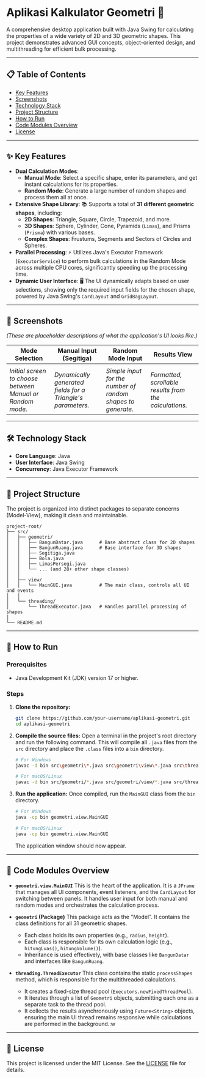 # Aplikasi Kalkulator Geometri 📐

  

A comprehensive desktop application built with Java Swing for calculating the properties of a wide variety of 2D and 3D geometric shapes. This project demonstrates advanced GUI concepts, object-oriented design, and multithreading for efficient bulk processing.

-----

## 📋 Table of Contents

  * [Key Features](https://www.google.com/search?q=%23-key-features)
  * [Screenshots](https://www.google.com/search?q=%23-screenshots)
  * [Technology Stack](https://www.google.com/search?q=%23-technology-stack)
  * [Project Structure](https://www.google.com/search?q=%23-project-structure)
  * [How to Run](https://www.google.com/search?q=%23-how-to-run)
  * [Code Modules Overview](https://www.google.com/search?q=%23-code-modules-overview)
  * [License](https://www.google.com/search?q=%23-license)

-----

## ✨ Key Features

  * **Dual Calculation Modes**:
      * **Manual Mode**: Select a specific shape, enter its parameters, and get instant calculations for its properties.
      * **Random Mode**: Generate a large number of random shapes and process them all at once.
  * **Extensive Shape Library**: 📚 Supports a total of **31 different geometric shapes**, including:
      * **2D Shapes**: Triangle, Square, Circle, Trapezoid, and more.
      * **3D Shapes**: Sphere, Cylinder, Cone, Pyramids (`Limas`), and Prisms (`Prisma`) with various bases.
      * **Complex Shapes**: Frustums, Segments and Sectors of Circles and Spheres.
  * **Parallel Processing**: ⚡️ Utilizes Java's Executor Framework (`ExecutorService`) to perform bulk calculations in the Random Mode across multiple CPU cores, significantly speeding up the processing time.
  * **Dynamic User Interface**: 🖥️ The UI dynamically adapts based on user selections, showing only the required input fields for the chosen shape, powered by Java Swing's `CardLayout` and `GridBagLayout`.

-----

## 📸 Screenshots

*(These are placeholder descriptions of what the application's UI looks like.)*

| Mode Selection                                     | Manual Input (Segitiga)                            | Random Mode Input                                 | Results View                                       |
| -------------------------------------------------- | -------------------------------------------------- | ------------------------------------------------- | -------------------------------------------------- |
|  |  |  |  |
| *Initial screen to choose between Manual or Random mode.* | *Dynamically generated fields for a Triangle's parameters.* | *Simple input for the number of random shapes to generate.* | *Formatted, scrollable results from the calculations.* |

-----

## 🛠️ Technology Stack

  * **Core Language**: Java
  * **User Interface**: Java Swing
  * **Concurrency**: Java Executor Framework

-----

## 📂 Project Structure

The project is organized into distinct packages to separate concerns (Model-View), making it clean and maintainable.

```
project-root/
├── src/
│   ├── geometri/
│   │   ├── BangunDatar.java      # Base abstract class for 2D shapes
│   │   ├── BangunRuang.java      # Base interface for 3D shapes
│   │   ├── Segitiga.java
│   │   ├── Bola.java
│   │   ├── LimasPersegi.java
│   │   └── ... (and 28+ other shape classes)
│   │
│   ├── view/
│   │   └── MainGUI.java          # The main class, controls all UI and events
│   │
│   └── threading/
│       └── ThreadExecutor.java   # Handles parallel processing of shapes
│
└── README.md
```

-----

## 🚀 How to Run

### Prerequisites

  * Java Development Kit (JDK) version 17 or higher.

### Steps

1.  **Clone the repository:**

    ```sh
    git clone https://github.com/your-username/aplikasi-geometri.git
    cd aplikasi-geometri
    ```

2.  **Compile the source files:**
    Open a terminal in the project's root directory and run the following command. This will compile all `.java` files from the `src` directory and place the `.class` files into a `bin` directory.

    ```sh
    # For Windows
    javac -d bin src\geometri\*.java src\geometri\view\*.java src\threading\*.java

    # For macOS/Linux
    javac -d bin src/geometri/*.java src/geometri/view/*.java src/threading/*.java
    ```

3.  **Run the application:**
    Once compiled, run the `MainGUI` class from the `bin` directory.

    ```sh
    # For Windows
    java -cp bin geometri.view.MainGUI

    # For macOS/Linux
    java -cp bin geometri.view.MainGUI
    ```

    The application window should now appear.

-----

## 🧠 Code Modules Overview

  * **`geometri.view.MainGUI`**
    This is the heart of the application. It is a `JFrame` that manages all UI components, event listeners, and the `CardLayout` for switching between panels. It handles user input for both manual and random modes and orchestrates the calculation process.

  * **`geometri` (Package)**
    This package acts as the "Model". It contains the class definitions for all 31 geometric shapes.

      * Each class holds its own properties (e.g., `radius`, `height`).
      * Each class is responsible for its own calculation logic (e.g., `hitungLuas()`, `hitungVolume()`).
      * Inheritance is used effectively, with base classes like `BangunDatar` and interfaces like `BangunRuang`.

  * **`threading.ThreadExecutor`**
    This class contains the static `processShapes` method, which is responsible for the multithreaded calculations.

      * It creates a fixed-size thread pool (`Executors.newFixedThreadPool`).
      * It iterates through a list of `Geometri` objects, submitting each one as a separate task to the thread pool.
      * It collects the results asynchronously using `Future<String>` objects, ensuring the main UI thread remains responsive while calculations are performed in the background.:w
      

-----

## 📜 License

This project is licensed under the MIT License. See the [LICENSE](https://www.google.com/search?q=LICENSE) file for details.
